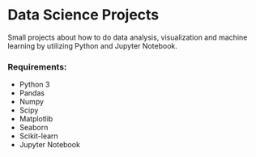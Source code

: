 # Data Science Projects

Small projects about how to do data analysis, visualization and machine learning by utilizing Python and Jupyter Notebook.

### Requirements:
* Python 3
* Pandas
* Numpy
* Scipy
* Matplotlib
* Seaborn
* Scikit-learn
* Jupyter Notebook
